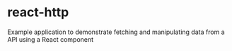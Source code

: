 # react-http
Example application to demonstrate fetching and manipulating data from a API using a React component
